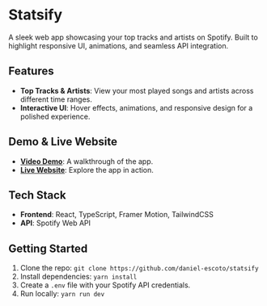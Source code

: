 # Statsify

A sleek web app showcasing your top tracks and artists on Spotify. Built to highlight responsive UI, animations, and seamless API integration.

## Features

- **Top Tracks & Artists**: View your most played songs and artists across different time ranges.
- **Interactive UI**: Hover effects, animations, and responsive design for a polished experience.

## Demo & Live Website

- **[Video Demo](https://youtu.be/TTyIThvEW0s)**: A walkthrough of the app.
- **[Live Website](https://statsify-nine.vercel.app/)**: Explore the app in action.

## Tech Stack

- **Frontend**: React, TypeScript, Framer Motion, TailwindCSS
- **API**: Spotify Web API

## Getting Started

1. Clone the repo: `git clone https://github.com/daniel-escoto/statsify`
2. Install dependencies: `yarn install`
3. Create a `.env` file with your Spotify API credentials.
4. Run locally: `yarn run dev`

